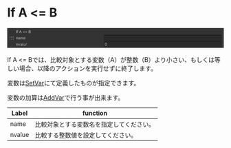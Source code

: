 
# If A <= B
![IfLessThanOrEqual](img/IfLessThanOrEqual.jpg)

If A <= Bでは、比較対象とする変数（A）が整数（B）より小さい、もしくは等しい場合、以降のアクションを実行せずに終了します。

変数は[SetVar](SetVar.md)にて定義したものが指定できます。

変数の加算は[AddVar](AddVar.md)で行う事が出来ます。

|  Label |  function  |
| ----   | ---- |
| name | 比較対象とする変数名を指定してください。 |
| nvalue | 比較する整数値を設定してください。 |
